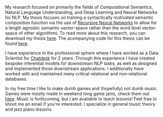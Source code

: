 My research focused on primarily the fields of Computational Semantics, Natural Language Understanding, and Deep Learning and Neural Networks for NLP. My thesis focuses on training a syntactically motivated semantic composition function via the use of [Recursive Neural Networks](http://citeseerx.ist.psu.edu/viewdoc/download?doi=10.1.1.383.1327&rep=rep1&type=pdf) to allow for a length agnostic semantic vector-space rather than the word level vector-space of other algorithms. To read more about this research, you can download my thesis [here](https://academicworks.cuny.edu/gc_etds/2875/). The acompanying code for this thesis can be found [here](https://github.com/liamge/Pytorch_ReNN).

I have experience in the professional sphere where I have worked as a Data Scientist for [Chatdesk](https://www.chatdesk.com/) for 2 years. Through this experience I have created bespoke inferential models for downstream NLP tasks, as well as designed and implemented those downstream applications. I additionally have worked with and maintained many critical relational and non-relational databases.

In my free time I like to make dumb games and (hopefully) not dumb music. Games were mostly made in weekend long game jams, check them out [here](https://itch.io/profile/nunfuel). Music is forthcoming, but I am available to teach lessons! Feel free to shoot me an email if you're interested. I specialize in general music theory and jazz piano lessons.

